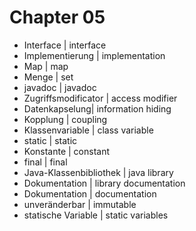 Chapter 05
=============

- Interface | interface
- Implementierung | implementation
- Map | map
- Menge | set
- javadoc | javadoc
- Zugriffsmodificator | access modifier
- Datenkapselung| information hiding
- Kopplung | coupling
- Klassenvariable | class variable
- static | static
- Konstante | constant
- final | final
- Java-Klassenbibliothek | java library
- Dokumentation | library documentation
- Dokumentation | documentation
- unveränderbar | immutable
- statische Variable | static variables
